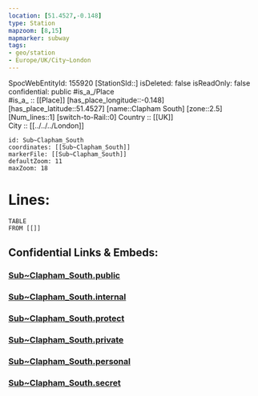 ```yaml
---
location: [51.4527,-0.148] 
type: Station 
mapzoom: [8,15] 
mapmarker: subway 
tags:
- geo/station
- Europe/UK/City~London
---
```

SpocWebEntityId: 155920
[StationSId::] 
isDeleted: false
isReadOnly: false
confidential: public
#is_a_/Place  
#is_a_ :: [[Place]] 
[has_place_longitude::-0.148] 
[has_place_latitude::51.4527] 
[name::Clapham South] 
[zone::2.5] 
[Num_lines::1] 
[switch-to-Rail::0] 
Country :: [[UK]]  
City :: [[../../../London]]  


```leaflet
id: Sub~Clapham_South
coordinates: [[Sub~Clapham_South]] 
markerFile: [[Sub~Clapham_South]] 
defaultZoom: 11 
maxZoom: 18
```


# Lines: 
```dataview
TABLE 
FROM [[]] 
```


## Confidential Links & Embeds: 

### [Sub~Clapham_South.public](/_public/\Earth\Continent\Europe\Europe~North\UK\England\Regions~England\London,Greater\cities~GreaterLondon\Underground\StationSub~Clapham_South.public.md) 

### [Sub~Clapham_South.internal](/_internal/\Earth\Continent\Europe\Europe~North\UK\England\Regions~England\London,Greater\cities~GreaterLondon\Underground\StationSub~Clapham_South.internal.md) 

### [Sub~Clapham_South.protect](/_protect/\Earth\Continent\Europe\Europe~North\UK\England\Regions~England\London,Greater\cities~GreaterLondon\Underground\StationSub~Clapham_South.protect.md) 

### [Sub~Clapham_South.private](/_private/\Earth\Continent\Europe\Europe~North\UK\England\Regions~England\London,Greater\cities~GreaterLondon\Underground\StationSub~Clapham_South.private.md) 

### [Sub~Clapham_South.personal](/_personal/\Earth\Continent\Europe\Europe~North\UK\England\Regions~England\London,Greater\cities~GreaterLondon\Underground\StationSub~Clapham_South.personal.md) 

### [Sub~Clapham_South.secret](/_secret/\Earth\Continent\Europe\Europe~North\UK\England\Regions~England\London,Greater\cities~GreaterLondon\Underground\StationSub~Clapham_South.secret.md)

